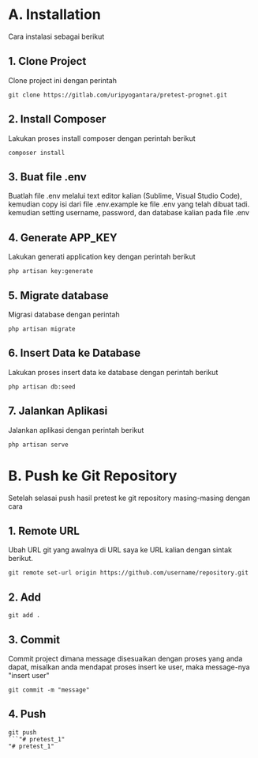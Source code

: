 # A. Installation
Cara instalasi sebagai berikut

## 1. Clone Project
Clone project ini dengan perintah
```
git clone https://gitlab.com/uripyogantara/pretest-prognet.git
```

## 2. Install Composer
Lakukan proses install composer dengan perintah berikut
```
composer install
```

## 3. Buat file .env
Buatlah file .env melalui text editor kalian (Sublime, Visual Studio Code), kemudian copy isi dari file .env.example ke file .env yang telah dibuat tadi.
kemudian setting username, password, dan database kalian pada file .env

## 4. Generate APP_KEY
Lakukan generati application key dengan perintah berikut
```
php artisan key:generate
```

## 5. Migrate database
Migrasi database dengan perintah
```
php artisan migrate
```

## 6. Insert Data ke Database
Lakukan proses insert data ke database dengan perintah berikut
```
php artisan db:seed
```

## 7. Jalankan Aplikasi
Jalankan aplikasi dengan perintah berikut
```
php artisan serve
```

# B. Push ke Git Repository
Setelah selasai push hasil pretest ke git repository masing-masing dengan cara

## 1. Remote URL
Ubah URL git yang awalnya di URL saya ke URL kalian dengan sintak berikut.
```
git remote set-url origin https://github.com/username/repository.git
```

## 2. Add
```
git add .
```

## 3. Commit
Commit project dimana message disesuaikan dengan proses yang anda dapat, misalkan anda mendapat proses insert ke user, maka message-nya "insert user"
```
git commit -m "message"
```

## 4. Push
```
git push
```"# pretest_1" 
"# pretest_1" 
